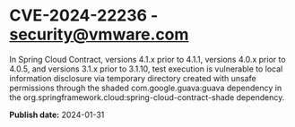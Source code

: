 # CVE-2024-22236 - security@vmware.com

In Spring Cloud Contract, versions 4.1.x prior to 4.1.1, versions 4.0.x prior to 4.0.5, and versions 3.1.x prior to 3.1.10, test execution is vulnerable to local information disclosure via temporary directory created with unsafe permissions through the shaded com.google.guava:guava dependency in the org.springframework.cloud:spring-cloud-contract-shade dependency.







**Publish date:** 2024-01-31

